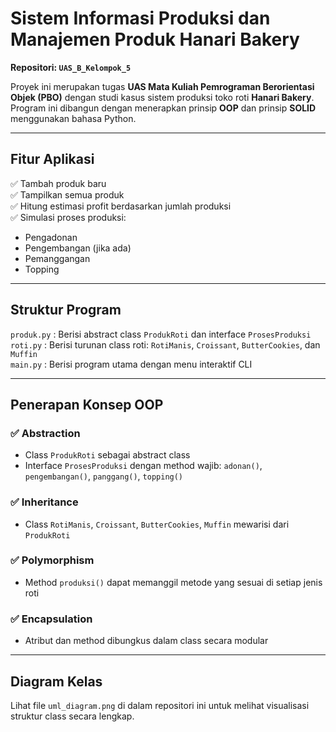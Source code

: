 # Sistem Informasi Produksi dan Manajemen Produk Hanari Bakery
**Repositori: `UAS_B_Kelompok_5`**

Proyek ini merupakan tugas **UAS Mata Kuliah Pemrograman Berorientasi Objek (PBO)** dengan studi kasus sistem produksi toko roti **Hanari Bakery**. Program ini dibangun dengan menerapkan prinsip **OOP** dan prinsip **SOLID** menggunakan bahasa Python.

---

## Fitur Aplikasi

✅ Tambah produk baru  
✅ Tampilkan semua produk  
✅ Hitung estimasi profit berdasarkan jumlah produksi  
✅ Simulasi proses produksi:  
- Pengadonan  
- Pengembangan (jika ada)  
- Pemanggangan  
- Topping  

---

## Struktur Program

`produk.py`  : Berisi abstract class `ProdukRoti` dan interface `ProsesProduksi`  
`roti.py`    : Berisi turunan class roti: `RotiManis`, `Croissant`, `ButterCookies`, dan `Muffin`  
`main.py`    : Berisi program utama dengan menu interaktif CLI  

---

## Penerapan Konsep OOP

### ✅ Abstraction
- Class `ProdukRoti` sebagai abstract class  
- Interface `ProsesProduksi` dengan method wajib: `adonan()`, `pengembangan()`, `panggang()`, `topping()`

### ✅ Inheritance
- Class `RotiManis`, `Croissant`, `ButterCookies`, `Muffin` mewarisi dari `ProdukRoti`

### ✅ Polymorphism
- Method `produksi()` dapat memanggil metode yang sesuai di setiap jenis roti

### ✅ Encapsulation
- Atribut dan method dibungkus dalam class secara modular

---

## Diagram Kelas

Lihat file `uml_diagram.png` di dalam repositori ini untuk melihat visualisasi struktur class secara lengkap.
